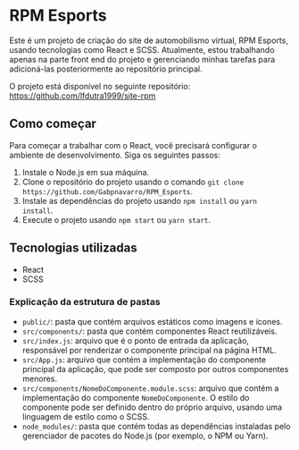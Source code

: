 <h1>RPM Esports</h1>

<p>Este é um projeto de criação do site de automobilismo virtual, RPM Esports, usando tecnologias como React e SCSS. Atualmente, estou trabalhando apenas na parte front end do projeto e gerenciando minhas tarefas para adicioná-las posteriormente ao repositório principal.</p>

<p>O projeto está disponível no seguinte repositório: <a href="https://github.com/lfdutra1999/site-rpm">https://github.com/lfdutra1999/site-rpm</a></p>

<h2>Como começar</h2>

<p>Para começar a trabalhar com o React, você precisará configurar o ambiente de desenvolvimento. Siga os seguintes passos:</p>

<ol>
	<li>Instale o Node.js em sua máquina.</li>
	<li>Clone o repositório do projeto usando o comando <code>git clone https://github.com/Gabpnavarro/RPM_Esports</code>.</li>
	<li>Instale as dependências do projeto usando <code>npm install</code> ou <code>yarn install</code>.</li>
	<li>Execute o projeto usando <code>npm start</code> ou <code>yarn start</code>.</li>
</ol>

<h2>Tecnologias utilizadas</h2>

<ul>
  	<li>React</li>
	<li>SCSS</li>
</ul>

<h3>Explicação da estrutura de pastas</h3>

<ul>
	<li><code>public/</code>: pasta que contém arquivos estáticos como imagens e ícones.</li>
	<li><code>src/components/</code>: pasta que contém componentes React reutilizáveis.</li>
	<li><code>src/index.js</code>: arquivo que é o ponto de entrada da aplicação, responsável por renderizar o componente principal na página HTML.</li>
	<li><code>src/App.js</code>: arquivo que contém a implementação do componente principal da aplicação, que pode ser composto por outros componentes menores.</li>
	<li><code>src/components/NomeDoComponente.module.scss</code>: arquivo que contém a implementação do componente <code>NomeDoComponente</code>. O estilo do componente pode ser definido dentro do próprio arquivo, usando uma linguagem de estilo como o SCSS.</li>
	<li><code>node_modules/</code>: pasta que contém todas as dependências instaladas pelo gerenciador de pacotes do Node.js (por exemplo, o NPM ou Yarn).</li>
</ul>

